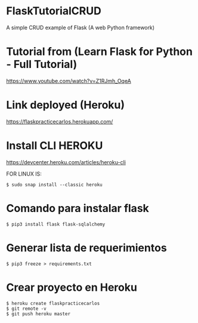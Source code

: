 # FlaskTutorialCRUD
A simple CRUD example of Flask (A web Python framework)
# Tutorial from (Learn Flask for Python - Full Tutorial)
https://www.youtube.com/watch?v=Z1RJmh_OqeA
# Link deployed (Heroku)
https://flaskpracticecarlos.herokuapp.com/

# Install CLI HEROKU
https://devcenter.heroku.com/articles/heroku-cli

FOR LINUX IS:
	
	$ sudo snap install --classic heroku
	
# Comando para instalar flask

	$ pip3 install flask flask-sqlalchemy
  
# Generar lista de requerimientos
	$ pip3 freeze > requirements.txt

# Crear proyecto en Heroku 
	$ heroku create flaskpracticecarlos
	$ git remote -v
	$ git push heroku master
